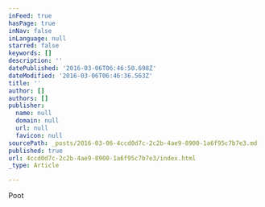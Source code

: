 ```yaml
---
inFeed: true
hasPage: true
inNav: false
inLanguage: null
starred: false
keywords: []
description: ''
datePublished: '2016-03-06T06:46:50.698Z'
dateModified: '2016-03-06T06:46:36.563Z'
title: ''
author: []
authors: []
publisher:
  name: null
  domain: null
  url: null
  favicon: null
sourcePath: _posts/2016-03-06-4ccd0d7c-2c2b-4ae9-8900-1a6f95c7b7e3.md
published: true
url: 4ccd0d7c-2c2b-4ae9-8900-1a6f95c7b7e3/index.html
_type: Article

---
```

Poot